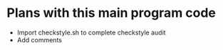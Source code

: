 # Plans with this main program code
+ Import checkstyle.sh to complete checkstyle audit
+ Add comments
